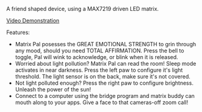 A friend shaped device, using a MAX7219 driven LED matrix.

[Video Demonstration](https://www.youtube.com/watch?v=6w6y-6xS34Q)

Features:
 - Matrix Pal posesses the GREAT EMOTIONAL STRENGTH to grin through any mood, should you need TOTAL AFFIRMATION. Press the bell to toggle, Pal will wink to acknowledge, or blink when it is released.
 - Worried about light pollution? Matrix Pal can read the room! Sleep mode activates in near darkness. Press the left paw to configure it's light threshold. The light sensor is on the back, make sure it's not covered.
 - Not light polluted enough? Press the right paw to configure brightness. Unleash the power of the sun!
 - Connect to a computer using the bridge program and matrix buddy can mouth along to your apps. Give a face to that cameras-off zoom call!